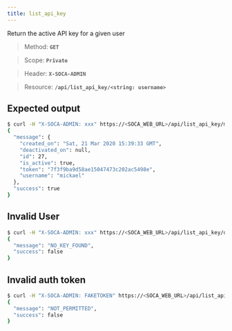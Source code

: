 ```yaml
---
title: list_api_key
---
```


Return the active API key for a given user

> Method: **`GET`**

> Scope: **`Private`**

> Header: **`X-SOCA-ADMIN`**

> Resource: **`/api/list_api_key/<string: username>`**


## Expected output

```bash
$ curl -H "X-SOCA-ADMIN: xxx" https://<SOCA_WEB_URL>/api/list_api_key/mickael
{
  "message": {
    "created_on": "Sat, 21 Mar 2020 15:39:33 GMT",
    "deactivated_on": null,
    "id": 27,
    "is_active": true,
    "token": "7f3f9ba9d58ae15047473c202ac5498e",
    "username": "mickael"
  },
  "success": true
}
```

## Invalid User

```bash
$ curl -H "X-SOCA-ADMIN: xxx" https://<SOCA_WEB_URL>/api/list_api_key/donotexist
{
  "message": "NO_KEY_FOUND",
  "success": false
}
```

## Invalid auth token

```bash
$ curl -H "X-SOCA-ADMIN: FAKETOKEN" https://<SOCA_WEB_URL>/api/list_api_key/mickael
{
  "message": "NOT_PERMITTED",
  "success": false
}
```
